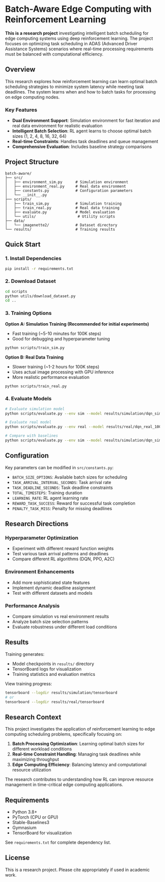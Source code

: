 # Batch-Aware Edge Computing with Reinforcement Learning

**This is a research project** investigating intelligent batch scheduling for edge computing systems using deep reinforcement learning. The project focuses on optimizing task scheduling in ADAS (Advanced Driver Assistance Systems) scenarios where real-time processing requirements must be balanced with computational efficiency.

## Overview

This research explores how reinforcement learning can learn optimal batch scheduling strategies to minimize system latency while meeting task deadlines. The system learns when and how to batch tasks for processing on edge computing nodes.

### Key Features

- **Dual Environment Support**: Simulation environment for fast iteration and real data environment for realistic evaluation
- **Intelligent Batch Selection**: RL agent learns to choose optimal batch sizes (1, 2, 4, 8, 16, 32, 64)
- **Real-time Constraints**: Handles task deadlines and queue management
- **Comprehensive Evaluation**: Includes baseline strategy comparisons

## Project Structure

```
batch-aware/
├── src/
│   ├── environment_sim.py      # Simulation environment
│   ├── environment_real.py     # Real data environment  
│   ├── constants.py            # Configuration parameters
│   └── __init__.py
├── scripts/
│   ├── train_sim.py            # Simulation training
│   ├── train_real.py           # Real data training
│   ├── evaluate.py             # Model evaluation
│   └── utils/                   # Utility scripts
├── data/
│   └── imagenette2/            # Dataset directory
└── results/                    # Training results
```

## Quick Start

### 1. Install Dependencies

```bash
pip install -r requirements.txt
```

### 2. Download Dataset

```bash
cd scripts
python utils/download_dataset.py
cd ..
```

### 3. Training Options

**Option A: Simulation Training (Recommended for initial experiments)**
- Fast training (~5-10 minutes for 100K steps)
- Good for debugging and hyperparameter tuning

```bash
python scripts/train_sim.py
```

**Option B: Real Data Training**
- Slower training (~1-2 hours for 100K steps)
- Uses actual image processing with GPU inference
- More realistic performance evaluation

```bash
python scripts/train_real.py
```

### 4. Evaluate Models

```bash
# Evaluate simulation model
python scripts/evaluate.py --env sim --model results/simulation/dqn_sim_100000_steps.zip --episodes 20

# Evaluate real model  
python scripts/evaluate.py --env real --model results/real/dqn_real_100000_steps.zip --episodes 20

# Compare with baselines
python scripts/evaluate.py --env sim --model results/simulation/dqn_sim_100000_steps.zip --episodes 20 --compare-baselines
```

## Configuration

Key parameters can be modified in `src/constants.py`:

- `BATCH_SIZE_OPTIONS`: Available batch sizes for scheduling
- `TASK_ARRIVAL_INTERVAL_SECONDS`: Task arrival rate
- `TASK_DEADLINE_SECONDS`: Task deadline constraints
- `TOTAL_TIMESTEPS`: Training duration
- `LEARNING_RATE`: RL agent learning rate
- `REWARD_TASK_SUCCESS`: Reward for successful task completion
- `PENALTY_TASK_MISS`: Penalty for missing deadlines

## Research Directions

### Hyperparameter Optimization
- Experiment with different reward function weights
- Test various task arrival patterns and deadlines
- Compare different RL algorithms (DQN, PPO, A2C)

### Environment Enhancements
- Add more sophisticated state features
- Implement dynamic deadline assignment
- Test with different datasets and models

### Performance Analysis
- Compare simulation vs real environment results
- Analyze batch size selection patterns
- Evaluate robustness under different load conditions

## Results

Training generates:
- Model checkpoints in `results/` directory
- TensorBoard logs for visualization
- Training statistics and evaluation metrics

View training progress:
```bash
tensorboard --logdir results/simulation/tensorboard
# or
tensorboard --logdir results/real/tensorboard
```

## Research Context

This project investigates the application of reinforcement learning to edge computing scheduling problems, specifically focusing on:

1. **Batch Processing Optimization**: Learning optimal batch sizes for different workload conditions
2. **Real-time Constraint Handling**: Managing task deadlines while maximizing throughput
3. **Edge Computing Efficiency**: Balancing latency and computational resource utilization

The research contributes to understanding how RL can improve resource management in time-critical edge computing applications.

## Requirements

- Python 3.8+
- PyTorch (CPU or GPU)
- Stable-Baselines3
- Gymnasium
- TensorBoard for visualization

See `requirements.txt` for complete dependency list.

## License

This is a research project. Please cite appropriately if used in academic work.
